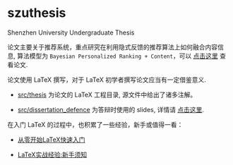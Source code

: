 # szuthesis

Shenzhen University Undergraduate Thesis

论文主要关于推荐系统，重点研究在利用隐式反馈的推荐算法上如何融合内容信息, 算法模型为 `Bayesian Personalized Ranking + Content`，可以 [点击这里](https://liuchengxu.github.io/szuthesis/pdf/thesis.pdf) 查看论文. 

论文使用 LaTeX 撰写，对于 LaTeX 初学者撰写论文应当有一定借鉴意义.

- [src/thesis](https://github.com/liuchengxu/szuthesis/tree/gh-pages/src/thesis) 为论文的 LaTeX 工程目录, 源文件中给出了诸多注解。

- [src/dissertation_defence](https://github.com/liuchengxu/szuthesis/tree/gh-pages/src/dissertation_defence) 为答辩时使用的 slides, 详情请 [点击这里](https://liuchengxu.github.io/szuthesis/pdf/dissertation_defence.pdf).

在入门 LaTeX 的过程中，也积累了一些经验，新手或值得一看：

- [从零开始LaTeX快速入门](https://liuchengxu.github.io/2016/01/30/quick-latex.html)

- [LaTeX实战经验:新手须知](http://blog.csdn.net/simple_the_best/article/details/51244631)
